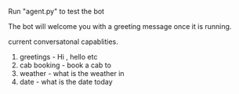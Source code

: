Run "agent.py" to test the bot

The bot will welcome you with a greeting message once it is running.

current conversatonal capablities.

1. greetings      - Hi , hello etc
2. cab booking    - book a cab to <place>
3. weather        - what is the weather in <place>
4. date           - what is the date today
